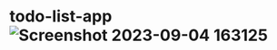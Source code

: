 # todo-list-app![Screenshot 2023-09-04 163125](https://github.com/roshnikri03/todo-list-app/assets/136981577/306e46b2-0526-46d3-aa47-a8b22be4d8ad)
